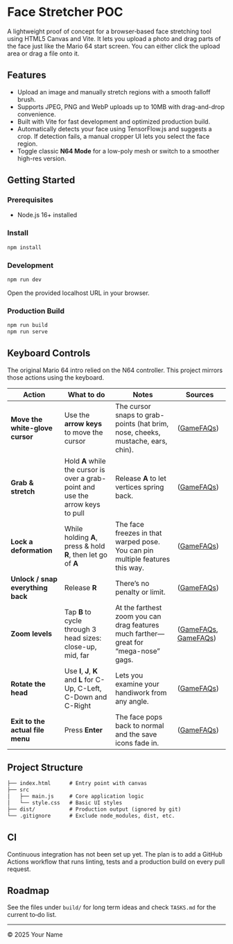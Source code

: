 # Face Stretcher POC

A lightweight proof of concept for a browser‑based face stretching tool using HTML5 Canvas and Vite. It lets you upload a photo and drag parts of the face just like the Mario 64 start screen. You can either click the upload area or drag a file onto it.

## Features

- Upload an image and manually stretch regions with a smooth falloff brush.
- Supports JPEG, PNG and WebP uploads up to 10MB with drag-and-drop convenience.
- Built with Vite for fast development and optimized production build.
- Automatically detects your face using TensorFlow.js and suggests a crop. If detection fails, a manual cropper UI lets you select the face region.
- Toggle classic **N64 Mode** for a low-poly mesh or switch to a smoother high-res version.

## Getting Started

### Prerequisites

- Node.js 16+ installed

### Install

```bash
npm install
```

### Development

```bash
npm run dev
```

Open the provided localhost URL in your browser.

### Production Build

```bash
npm run build
npm run serve
```

## Keyboard Controls

The original Mario 64 intro relied on the N64 controller. This project mirrors those actions using the keyboard.

| Action | What to do | Notes | Sources |
| --------------------------------- | ------------------------------------------------------------------------------- | ----------------------------------------------------------------------------------- | ------------------------------ |
| **Move the white-glove cursor** | Use the **arrow keys** to move the cursor | The cursor snaps to grab-points (hat brim, nose, cheeks, mustache, ears, chin). | ([GameFAQs][1]) |
| **Grab & stretch** | Hold **A** while the cursor is over a grab-point and use the arrow keys to pull | Release **A** to let vertices spring back. | ([GameFAQs][1]) |
| **Lock a deformation** | While holding **A**, press & hold **R**, then let go of **A** | The face freezes in that warped pose. You can pin multiple features this way. | ([GameFAQs][2]) |
| **Unlock / snap everything back** | Release **R** | There’s no penalty or limit. | ([GameFAQs][2]) |
| **Zoom levels** | Tap **B** to cycle through 3 head sizes: close-up, mid, far | At the farthest zoom you can drag features much farther—great for “mega-nose” gags. | ([GameFAQs][1], [GameFAQs][3]) |
| **Rotate the head** | Use **I**, **J**, **K** and **L** for C-Up, C-Left, C-Down and C-Right | Lets you examine your handiwork from any angle. | ([GameFAQs][3]) |
| **Exit to the actual file menu** | Press **Enter** | The face pops back to normal and the save icons fade in. | ([GameFAQs][1]) |

[1]: https://gamefaqs.gamespot.com/n64/198848-super-mario-64/faqs/22000?utm_source=chatgpt.com "Super Mario 64 - Guide and Walkthrough - Nintendo 64 - By CWall"
[2]: https://gamefaqs.gamespot.com/n64/198848-super-mario-64/faqs/3326?utm_source=chatgpt.com "Super Mario 64 - Guide and Walkthrough - Nintendo 64 - GameFAQs"
[3]: https://gamefaqs.gamespot.com/boards/198848-super-mario-64/61015707?utm_source=chatgpt.com "I DIDN'T KNOW YOU COULD HOLD R TO KEEP MARIO'S FACE ..."

## Project Structure

```txt
├── index.html      # Entry point with canvas
├── src
│   ├── main.js     # Core application logic
│   └── style.css   # Basic UI styles
├── dist/           # Production output (ignored by git)
└── .gitignore      # Exclude node_modules, dist, etc.
```

## CI

Continuous integration has not been set up yet. The plan is to add a GitHub Actions workflow that runs linting, tests and a production build on every pull request.

## Roadmap

See the files under `build/` for long term ideas and check `TASKS.md` for the current to‑do list.

---

© 2025 Your Name
